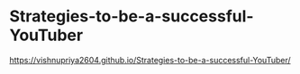 # Strategies-to-be-a-successful-YouTuber

 https://vishnupriya2604.github.io/Strategies-to-be-a-successful-YouTuber/
